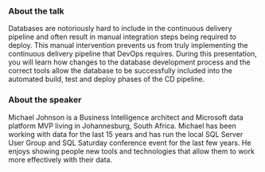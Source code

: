 ### About the talk

Databases are notoriously hard to include in the continuous delivery pipeline and often result in manual integration steps being required to deploy. This manual intervention prevents us from truly implementing the continuous delivery pipeline that DevOps requires. During this presentation, you will learn how changes to the database development process and the correct tools allow the database to be successfully included into the automated build, test and deploy phases of the CD pipeline.

### About the speaker

Michael Johnson is a Business Intelligence architect and Microsoft data platform MVP living in Johannesburg, South Africa. Michael has been working with data for the last 15 years and has run the local SQL Server User Group and SQL Saturday conference event for the last few years. He enjoys showing people new tools and technologies that allow them to work more effectively with their data.